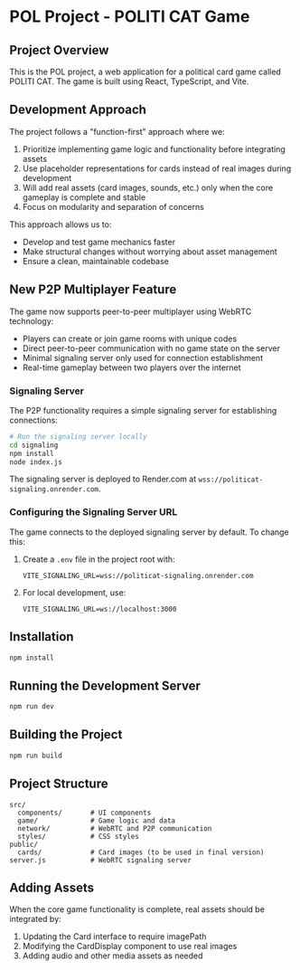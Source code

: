 # POL Project - POLITI CAT Game

## Project Overview

This is the POL project, a web application for a political card game called POLITI CAT. The game is built using React, TypeScript, and Vite.

## Development Approach

The project follows a "function-first" approach where we:

1. Prioritize implementing game logic and functionality before integrating assets
2. Use placeholder representations for cards instead of real images during development
3. Will add real assets (card images, sounds, etc.) only when the core gameplay is complete and stable
4. Focus on modularity and separation of concerns

This approach allows us to:

- Develop and test game mechanics faster
- Make structural changes without worrying about asset management
- Ensure a clean, maintainable codebase

## New P2P Multiplayer Feature

The game now supports peer-to-peer multiplayer using WebRTC technology:

- Players can create or join game rooms with unique codes
- Direct peer-to-peer communication with no game state on the server
- Minimal signaling server only used for connection establishment
- Real-time gameplay between two players over the internet

### Signaling Server

The P2P functionality requires a simple signaling server for establishing connections:

```bash
# Run the signaling server locally
cd signaling
npm install
node index.js
```

The signaling server is deployed to Render.com at `wss://politicat-signaling.onrender.com`.

### Configuring the Signaling Server URL

The game connects to the deployed signaling server by default. To change this:

1. Create a `.env` file in the project root with:

   ```
   VITE_SIGNALING_URL=wss://politicat-signaling.onrender.com
   ```

2. For local development, use:
   ```
   VITE_SIGNALING_URL=ws://localhost:3000
   ```

## Installation

```bash
npm install
```

## Running the Development Server

```bash
npm run dev
```

## Building the Project

```bash
npm run build
```

## Project Structure

```
src/
  components/       # UI components
  game/             # Game logic and data
  network/          # WebRTC and P2P communication
  styles/           # CSS styles
public/
  cards/            # Card images (to be used in final version)
server.js           # WebRTC signaling server
```

## Adding Assets

When the core game functionality is complete, real assets should be integrated by:

1. Updating the Card interface to require imagePath
2. Modifying the CardDisplay component to use real images
3. Adding audio and other media assets as needed

